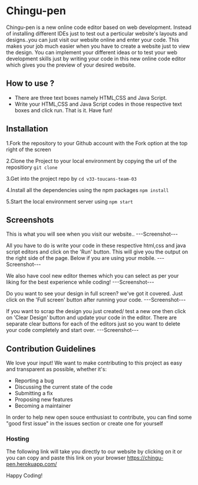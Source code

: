# Chingu-pen

Chingu-pen is a new online code editor based on web development. Instead of installing different IDEs just to test out a perticular website's layouts and designs..you can just visit our website online and enter your code. This makes your job much easier when you have to create a website just to view the design. You can implement your different ideas or to test your web development skills just by writing your code in this new online code editor which gives you the preview of your desired website.

## How to use ?

* There are three text boxes namely HTML,CSS and Java Script.
* Write your HTML,CSS and Java Script codes in those respective text boxes and click run.
That is it. Have fun!

## Installation

1.Fork the repository to your Github account with the Fork option at the top right of the screen

2.Clone the Project to your local environment by copying the url of the repositiory `git clone`

3.Get into the project repo by `cd v33-toucans-team-03`

4.Install all the dependencies using the npm packages `npm install`

5.Start the local environment server using `npm start`

## Screenshots

This is what you will see when you visit our website..
---Screenshot---

All you have to do is write your code in these respective html,css and java script editors and click on the 'Run' button. This will give you the output on the right side of the page. Below if you are using your mobile.
---Screenshot---

We also have cool new editor themes which you can select as per your liking for the best experience while coding! 
---Screenshot---

Do you want to see your design in full screen? we've got it covered. Just click on the 'Full screen' button after running your code.
---Screenshot---

If you want to scrap the design you just created/ test a new one then click on 'Clear Design' button and update your code in the editor. There are separate clear buttons for each of the editors just so you want to delete your code completely and start over.
---Screenshot---

## Contribution Guidelines

We love your input! We want to make contributing to this project as easy and transparent as possible, whether it's:

* Reporting a bug
* Discussing the current state of the code
* Submitting a fix
* Proposing new features
* Becoming a maintainer

In order to help new open souce enthusiast to contribute, you can find some "good first issue" in the issues section or create one for yourself</i>

### Hosting

The following link will take you directly to our website by clicking on it or you can copy and paste this link on your browser
https://chingu-pen.herokuapp.com/  

Happy Coding!